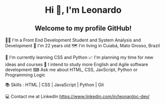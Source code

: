 <!--
**loc-dev/loc-dev** is a ✨ _special_ ✨ repository because its `README.md` (this file) appears on your GitHub profile.

Here are some ideas to get you started:

- 🔭 I’m currently working on ...
- 🌱 I’m currently learning ...
- 👯 I’m looking to collaborate on ...
- 🤔 I’m looking for help with ...
- 💬 Ask me about ...
- 📫 How to reach me: ...
- 😄 Pronouns: ...
- ⚡ Fun fact: ...
-->

<h1 align="center">Hi 🖖, I'm Leonardo</h1>
<h2 align="center">Welcome to my profile GitHub!</h2>

🙋‍♂️ I'm a Front End Development Student and System Analysis and Development
📅 I'm 22 years old
🗺 I'm living in Cuiabá, Mato Grosso, Brazil

📖 I'm currently learning CSS and Python
📈 I'm planning my time for new ideas and courses
📝 I intend to study more English and Agile software development
⌨ Ask me about HTML, CSS, JavScript, Python or Programming Logic

📚 Skills : HTML | CSS | JavaScript | Python | Git

💻 Contact me at LinkedIn https://www.linkedin.com/in/leonardoc-dev/

